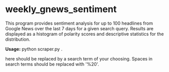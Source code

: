 # weekly_gnews_sentiment

This program provides sentiment analysis for up to 100 headlines from Google News over
the last 7 days for a given search query. Results are displayed as a histogram of polarity
scores and descriptive statistics for the distribution.

**Usage:** python scraper.py <query>.

<query> here should be replaced by a search term of your choosing. Spaces in search terms
should be replaced with '%20'.
